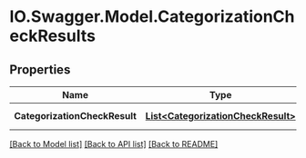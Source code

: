 # IO.Swagger.Model.CategorizationCheckResults
## Properties

Name | Type | Description | Notes
------------ | ------------- | ------------- | -------------
**CategorizationCheckResult** | [**List&lt;CategorizationCheckResult&gt;**](CategorizationCheckResult.md) | List of results | 

[[Back to Model list]](../README.md#documentation-for-models) [[Back to API list]](../README.md#documentation-for-api-endpoints) [[Back to README]](../README.md)

